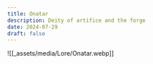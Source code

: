 ```yaml
---
title: Onatar
description: Deity of artifice and the forge
date: 2024-07-29
draft: false
---
```

![[_assets/media/Lore/Onatar.webp]]